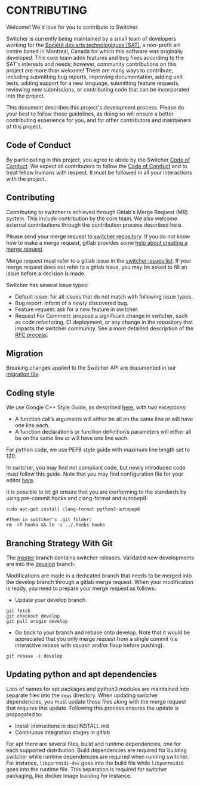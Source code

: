CONTRIBUTING
======

Welcome! We'd love for you to contribute to Switcher.

Switcher is currently being maintained by a small team of developers working for the [Société des arts technologiques [SAT]](https://sat.qc.ca/), a non-profit art centre based in Montreal, Canada for which this software was originally developed. This core team adds features and bug fixes according to the SAT's interests and needs; however, community contributions on this project are more than welcome! There are many ways to contribute, including submitting bug reports, improving documentation, adding unit tests, adding support for a new language, submitting feature requests, reviewing new submissions, or contributing code that can be incorporated into the project.

This document describes this project's development process. Please do your best to follow these guidelines, as doing so will ensure a better contributing experience for you, and for other contributors and maintainers of this project.

Code of Conduct
---------------

By participating in this project, you agree to abide by the Switcher [Code of Conduct](./code-of-conduct.md). We expect all contributors to follow the [Code of Conduct](./code-of-conduct.md) and to treat fellow humans with respect. It must be followed in all your interactions with the project.


Contributing
------------

Contributing to switcher is achieved through Gitlab's Merge Request (MR) system. This include contribution by the core team. We also welcome external contributions through the contribution process described here.

Please send your merge request to [switcher repository](https://gitlab.com/nicobou/switcher). If you do not know how to make a merge request, gitlab provides some [help about creating a merge request](https://docs.gitlab.com/ee/gitlab-basics/add-merge-request.html).

Merge request must refer to a gitlab issue in the [switcher issues list](https://gitlab.com/nicobou/switcher/-/issues). If your merge request does not refer to a gitlab issue, you may be asked to fill an issue before a decision is made. 

Switcher has several issue types:

- Default issue: for all issues that do not match with following issue types.
- Bug report: inform of a newly discovered bug.
- Feature request: ask for a new feature in switcher.
- Request For Comment: propose a significant change in switcher, such as code refactoring, CI deployment, or any change in the repository that impacts the switcher community. See a more detailled description of the [RFC process](./rfc.md).

Migration
---------

Breaking changes applied to the Switcher API are documented in our [migration file](MIGRATIONS.md). 

Coding style
------------

We use Google C++ Style Guide, as described [here](https://google.github.io/styleguide/cppguide.html), with two exceptions:
* A function call’s arguments will either be all on the same line or will have one line each. 
* A function declaration’s or function definition’s parameters will either all be on the same line or will have one line each.

For python code, we use PEP8 style guide with maximum line length set to 120.

In switcher, you may find not compliant code, but newly introduced code must follow this guide. Note that you may find configuration file for your editor [here](https://github.com/google/styleguide).

It is possible to let git ensure that you are conforming to the standards by using pre-commit hooks and clang-format and autopep8:
```
sudo apt-get install clang-format python3-autopep8

#Then in switcher's .git folder:
rm -rf hooks && ln -s ../.hooks hooks
```

Branching Strategy With Git
---------------------------

The [master](https://gitlab.com/nicobou/switcher/tree/master) branch contains switcher releases. Validated new developments are into the [develop](https://gitlab.com/nicobou/switcher/tree/develop) branch.

Modifications are made in a dedicated branch that needs to be merged into the develop branch through a gitlab merge request. When your modification is ready, you need to prepare your merge request as follows:
* Update your develop branch. 
```
git fetch
git checkout develop
git pull origin develop
```
* Go back to your branch and rebase onto develop. Note that it would be appreciated that you only merge request from a single commit (i.e interactive rebase with squash and/or fixup before pushing).
```
git rebase -i develop
```

Updating python and apt dependencies
------------------------------------

Lists of names for apt packages and python3 modules are maintained into separate files into the `deps` directory. When updating switcher dependencies, you must update these files along with the merge request that requires this update. Following this process ensures the update is propagated to:

* Install instructions in doc/INSTALL.md
* Continuous integration stages in gitlab

For apt there are several files, build and runtime dependencies, one for each supported distribution. Build dependencies are required for building switcher while runtime dependencies are required when running switcher. For instance, `libportmidi-dev` goes into the build file while `libportmidi0` goes into the runtime file. This separation is required for switcher packaging, like docker image building for instance.


